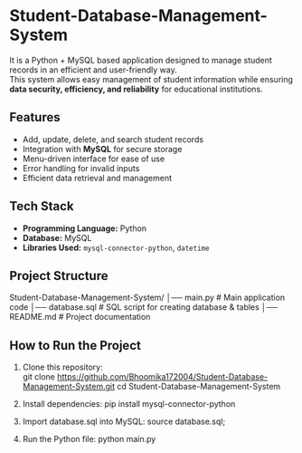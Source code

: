 # Student-Database-Management-System  
It is a Python + MySQL based application designed to manage student records in an efficient and user-friendly way.  
This system allows easy management of student information while ensuring **data security, efficiency, and reliability** for educational institutions.  

## Features  
- Add, update, delete, and search student records  
- Integration with **MySQL** for secure storage  
- Menu-driven interface for ease of use  
- Error handling for invalid inputs  
- Efficient data retrieval and management  

## Tech Stack  
- **Programming Language:** Python  
- **Database:** MySQL  
- **Libraries Used:** `mysql-connector-python`, `datetime`  

## Project Structure  
Student-Database-Management-System/
│── main.py # Main application code
│── database.sql # SQL script for creating database & tables
│── README.md # Project documentation

## How to Run the Project  
1. Clone this repository:  
   git clone https://github.com/Bhoomika172004/Student-Database-Management-System.git
   cd Student-Database-Management-System

2. Install dependencies:
   pip install mysql-connector-python
   
3. Import database.sql into MySQL:
   source database.sql;
   
4. Run the Python file: 
   python main.py



   

